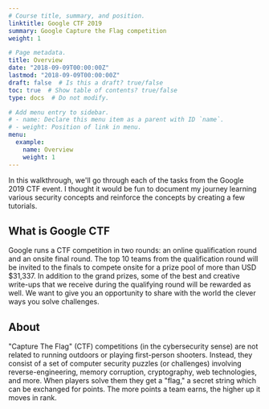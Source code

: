```yaml
---
# Course title, summary, and position.
linktitle: Google CTF 2019
summary: Google Capture the Flag competition
weight: 1

# Page metadata.
title: Overview
date: "2018-09-09T00:00:00Z"
lastmod: "2018-09-09T00:00:00Z"
draft: false  # Is this a draft? true/false
toc: true  # Show table of contents? true/false
type: docs  # Do not modify.

# Add menu entry to sidebar.
# - name: Declare this menu item as a parent with ID `name`.
# - weight: Position of link in menu.
menu:
  example:
    name: Overview
    weight: 1
---
```


In this walkthrough, we'll go through each of the tasks from the Google 2019 CTF event. I thought it would be fun to document my journey learning various security concepts and reinforce the concepts by creating a few tutorials. 

## What is Google CTF

Google runs a CTF competition in two rounds: an online qualification round and an onsite final round. The top 10 teams from the qualification round will be invited to the finals to compete onsite for a prize pool of more than USD $31,337. In addition to the grand prizes, some of the best and creative write-ups that we receive during the qualifying round will be rewarded as well. We want to give you an opportunity to share with the world the clever ways you solve challenges. 

## About

"Capture The Flag" (CTF) competitions (in the cybersecurity sense) are not related to running outdoors or playing first-person shooters. Instead, they consist of a set of computer security puzzles (or challenges) involving reverse-engineering, memory corruption, cryptography, web technologies, and more. When players solve them they get a "flag," a secret string which can be exchanged for points. The more points a team earns, the higher up it moves in rank.


